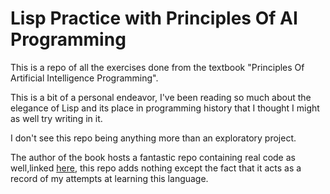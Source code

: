 # Lisp Practice with Principles Of AI Programming

This is a repo of all the exercises done from the textbook "Principles Of Artificial Intelligence Programming".

This is a bit of a personal endeavor, I've been reading so much about the elegance of Lisp and its place in programming history that I thought I might as well try writing in it.

I don't see this repo being anything more than an exploratory project.

The author of the book hosts a fantastic repo containing real code as well,linked [here](https://github.com/norvig/paip-lisp), this repo adds nothing except the fact that it acts as a record of my attempts at learning this language.

